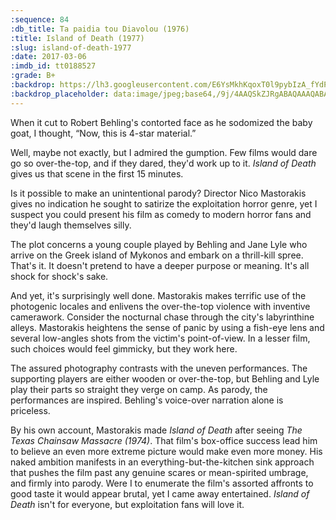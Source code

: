 ```yaml
---
:sequence: 84
:db_title: Ta paidia tou Diavolou (1976)
:title: Island of Death (1977)
:slug: island-of-death-1977
:date: 2017-03-06
:imdb_id: tt0188527
:grade: B+
:backdrop: https://lh3.googleusercontent.com/E6YsMkhKqoxT0l9pybIzA_fYdP2mtP6w-5FXNtqp3SXS_ix7whZV2w9mjlpIdbMu47h6M5VxHANXsgpN5wpi2pXwQ6J5Wvfe-_p6f1f2Lj9kcDugEihz3vRumrMi2n8UoV4ZNQ=w1000-l75-rj
:backdrop_placeholder: data:image/jpeg;base64,/9j/4AAQSkZJRgABAQAAAQABAAD/2wCEACgcHiMeGSgjISMtKygwPGRBPDc3PHtYXUlkkYCZlo+AjIqgtObDoKrarYqMyP/L2u71////m8H////6/+b9//gBKy0tPDU8dkFBdviljKX4+Pj4+Pj47Pj4+Pj4+Pj4+Pjs+Pj4+Oz4+Pj4+Pj47Pj4+Ozs7Pjs7Pjs7Pjs7Ozs7P/AABEIAAsAFAMBIgACEQEDEQH/xAAXAAADAQAAAAAAAAAAAAAAAAAAAwQC/8QAHhAAAgIBBQEAAAAAAAAAAAAAAQIAAxEEITNB0RP/xAAUAQEAAAAAAAAAAAAAAAAAAAAB/8QAFREBAQAAAAAAAAAAAAAAAAAAABH/2gAMAwEAAhEDEQA/AF6+6vUXOyMWAGAfItAhrAAUt2TEV8TTIZlfY4yYFf8AVVADHBx0ISeqxig3hGiP/9k=
---
```


When it cut to Robert Behling's contorted face as he sodomized the baby goat, I thought, “Now, this is 4-star material.”

Well, maybe not exactly, but I admired the gumption. Few films would dare go so over-the-top, and if they dared, they'd work up to it. _Island of Death_ gives us that scene in the first 15 minutes.

Is it possible to make an unintentional parody? Director Nico Mastorakis gives no indication he sought to satirize the exploitation horror genre, yet I suspect you could present his film as comedy to modern horror fans and they'd laugh themselves silly.

The plot concerns a young couple played by Behling and Jane Lyle who arrive on the Greek island of Mykonos and embark on a thrill-kill spree. That's it. It doesn't pretend to have a deeper purpose or meaning. It's all shock for shock's sake.

And yet, it's surprisingly well done. Mastorakis makes terrific use of the photogenic locales and enlivens the over-the-top violence with inventive camerawork. Consider the nocturnal chase through the city's labyrinthine alleys. Mastorakis heightens the sense of panic by using a fish-eye lens and several low-angles shots from the victim's point-of-view. In a lesser film, such choices would feel gimmicky, but they work here.

The assured photography contrasts with the uneven performances. The supporting players are either wooden or over-the-top, but Behling and Lyle play their parts so straight they verge on camp. As parody, the performances are inspired. Behling's voice-over narration alone is priceless.

By his own account, Mastorakis made _Island of Death_ after seeing _The Texas Chainsaw Massacre (1974)_. That film's box-office success lead him to believe an even more extreme picture would make even more money. His naked ambition manifests in an everything-but-the-kitchen sink approach that pushes the film past any genuine scares or mean-spirited umbrage, and firmly into parody. Were I to enumerate the film's assorted affronts to good taste it would appear brutal, yet I came away entertained. _Island of Death_ isn't for everyone, but exploitation fans will love it.